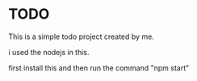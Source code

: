 # TODO

This is a simple todo project created by me.

i used the nodejs in this.

first install this and then run the command "npm start"
